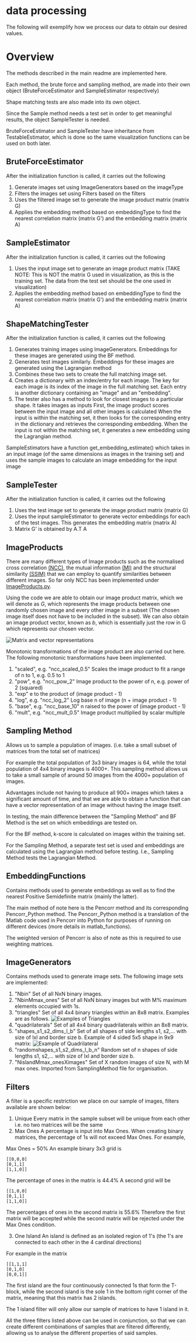 # data processing
The following will exemplify how we process our data to obtain our desired values.

# Overview
The methods described in the main readme are implemented here.

Each method, the brute force and sampling method, are made into their own object (BruteForceEstimator and SampleEstimator respectively)

Shape matching tests are also made into its own object.

Since the Sample method needs a test set in order to get meaningful results, the object SampleTester is needed.

BruteForceEstimator and SampleTester have inheritance from TestableEstimator, which is done so the same visualization functions can be used on both later.

## BruteForceEstimator
After the initialization function is called, it carries out the following 
1. Generate images set using ImageGenerators based on the imageType
2. Filters the images set using Filters based on the filters
3. Uses the filtered image set to generate the image product matrix (matrix G)
4. Applies the embedding method based on embeddingType to find the nearest correlation matrix (matrix G') and the embedding matrix (matrix A)
## SampleEstimator
After the initialization function is called, it carries out the following
1. Uses the input image set to generate an image product matrix (TAKE NOTE: This is NOT the matrix G used in visualization, as this is the training set. The data from the test set should be the one used in visualization)
2. Applies the embedding method based on embeddingType to find the nearest correlation matrix (matrix G') and the embedding matrix (matrix A)
## ShapeMatchingTester
After the initialization function is called, it carries out the following
1. Generates training images using ImageGenerators. Embeddings for these images are generated using the BF method.
2. Generates test images similarly. Embeddings for these images are generated using the Lagrangian method
3. Combines these two sets to create the full matching image set.
4. Creates a dictionary with an index/entry for each image. The key for each image is its index of the image
    in the full matching set. Each entry is another dictionary containing an "image" and an "embedding".
5. The tester also has a method to look for closest images to a particular shape. It takes images as inputs
    First, the image product scores between the input image and all other images is calculated
    When the input is within the matching set, it then looks for the corresponding entry in the dictionary and retrieves
        the corresponding embedding.
    When the input is not within the matching set, it generates a new embedding using the Lagrangian method.


SampleEstimators have a function get_embedding_estimate() which takes in an input image (of the same dimensions as images in the training set) and uses the sample images to calculate an image embedding for the input image

## SampleTester
After the initialization function is called, it carries out the following
1. Uses the test image set to generate the image product matrix (matrix G)
2. Uses the input sampleEstimator to generate vector embeddings for each of the test images. This generates the embedding matrix (matrix A)
3. Matrix G' is obtained by A.T A

## ImageProducts
There are many different types of Image products such as the normalised cross correlation [(NCC)](https://ietresearch.onlinelibrary.wiley.com/doi/full/10.1049/ell2.12516#ell212516-bib-0003), the mutual information [(MI)](https://ietresearch.onlinelibrary.wiley.com/doi/full/10.1049/ell2.12516#ell212516-bib-0004) and the structural similarity [(SSIM)](https://ietresearch.onlinelibrary.wiley.com/doi/full/10.1049/ell2.12516#ell212516-bib-0005) that we can employ to quantify similarities between different images. So far only NCC has been implemented under [ImageProducts.py](ImageProducts.py). 

Using the code we are able to obtain our image product matrix, which we will denote as $G$, which represents the image products between one randomly chosen image and every other image in a subset (The chosen image itself does not have to be included in the subset). 
We can also obtain an image product vector, known as $b$, which is essentially just the row in G which represents our chosen vector. 

![Matrix and vector representations](../../assets/Matrix_and_vector.png)

Monotonic transformations of the image product are also carried out here. The following monotonic transformations have
been implemented.
1. "scaled", e.g. "ncc_scaled_0.5"
    Scales the image product to fit a range of n to 1, e.g. 0.5 to 1
2. "pow", e.g. "ncc_pow_2"
    Image product to the power of n, e.g. power of 2 (squared)
3. "exp"
    e to the product of (image product - 1)
4. "log", e.g. "ncc_log_2"
    Log base n of image (n + image product - 1)
5. "base", e.g. "ncc_base_10"
    n raised to the power of (image product - 1)
6. "mult", e.g. "ncc_mult_0.5"
    Image product multiplied by scalar multiple

## Sampling Method
Allows us to sample a population of images. 
(i.e. take a small subset of matrices from the total set of matrices)

For example the total population of 3x3 binary images is 64, while the total population of 4x4 binary images is 4000+. This sampling method allows us to take a small sample of around 50 images from the 4000+ population of images.

Advantages include not having to produce all 900+ images which takes a significant amount of time, and that we are able to obtain a function that can have a vector representation of an image without having the image itself.

In testing, the main difference between the "Sampling Method" and BF Method is the set on which embeddings are tested on.

For the BF method, k-score is calculated on images within the training set.

For the Sampling Method, a separate test set is used and embeddings are calculated using the Lagrangian method before testing. I.e., Sampling Method tests the Lagrangian Method.

## EmbeddingFunctions

Contains methods used to generate embeddings as well as to find the nearest Positive Semidefinite matrix (mainly the latter).

The main method of note here is the Pencorr method and its corresponding Pencorr_Python method. The Pencorr_Python method is a translation of
the Matlab code used in Pencorr into Python for purposes of running on different devices (more details in matlab_functions).

The weighted version of Pencorr is also of note as this is required to use weighting matrices.

## ImageGenerators

Contains methods used to generate image sets. The following image sets are implemented:
1. "Nbin"
    Set of all NxN binary images.
2. "NbinMmax_ones"
    Set of all NxN binary images but with M% maximum elements occupied with 1s.
3. "triangles"
    Set of all 4x4 binary triangles within an 8x8 matrix. Examples are as follows.
    ![Examples of Triangles](../../assets/Triangle_examples.png)
4. "quadrilaterals"
    Set of all 4x4 binary quadrilaterals within an 8x8 matrix.
5. "shapes_s1_s2_dims_l_b"
    Set of all shapes of side lengths s1, s2,... with size of lxl and border size b. Example of 4 sided 5x5 shape in 9x9 matrix:
    ![Example of Quadrilateral](../../assets/Quad_example.png)
6. "randomshapes_s1_s2_dims_l_b_n"
    Random set of n shapes of side lengths s1, s2,... with size of lxl and border size b.
7. "NislandMmax_onesXimages"
    Set of X random images of size N, with M max ones. Imported from SamplingMethod file for organisation.

## Filters
A filter is a specific restriction we place on our sample of images, filters available are shown below:
1. Unique
Every matrix in the sample subset will be unique from each other i.e. no two matrices will be the same
2. Max Ones
A percentage is input into Max Ones. 
When creating binary matrices, the percentage of 1s will not exceed Max Ones. For example, 

Max Ones = 50%
An example binary 3x3 grid is 

```
[[0,0,0]
[0,1,1]
[1,1,0]]
```
The percentage of ones in the matrix is 44.4%
A second grid will be 

```
[[1,0,0]
[0,1,1]
[1,1,0]]
```
The percentages of ones in the second matrix is 55.6%
Therefore the first matrix will be accepted while the second matrix will be rejected under the Max Ones condition.

3. One Island
An island is defined as an isolated region of 1's (the 1's are connected to each other in the 4 cardinal directions)

For example in the matrix
```
[[1,1,1]
[0,1,0]
[0,0,1]]
```
The first island are the four continuously connected 1s that form the T-block, while the second island is the sole 1 in the bottom right corner of the matrix, meaning that this matrix has 2 islands.

The 1 island filter will only allow our sample of matrices to have 1 island in it.

All the three filters listed above can be used in conjunction, so that we can create different combinations of samples that are filtered differently, allowing us to analyse the different properties of said samples.






















